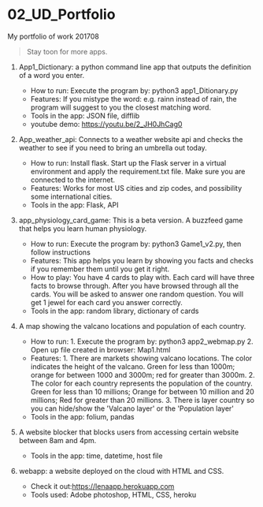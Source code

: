 # 02_UD_Portfolio
My portfolio of work 201708
>Stay toon for more apps.

1) App1_Dictionary: a python command line app that outputs the definition of a word you enter.
	- How to run: Execute the program by: python3 app1_Ditionary.py
	- Features: If you mistype the word: e.g. rainn instead of rain, the program will suggest to you the closest matching word.
	- Tools in the app: JSON file, difflib
	- youtube demo: https://youtu.be/2_JH0JhCag0

2) App_weather_api: Connects to a weather website api and checks the weather to see if you need to bring an umbrella out today.
	- How to run: Install flask. Start up the Flask server in a virtual environment and apply the requirement.txt file. Make sure you are connected to the internet.
	- Features: Works for most US cities and zip codes, and possibility some international cities.
	- Tools in the app: Flask, API


3) app_physiology_card_game: This is a beta version. A buzzfeed game that helps you learn human physiology.
	- How to run: Execute the program by: python3 Game1_v2.py, then follow instructions
	- Features: This app helps you learn by showing you facts and checks if you remember them until you get it right.
	- How to play: You have 4 cards to play with. Each card will have three facts to browse through.
                     After you have browsed through all the cards. You will be asked to answer one random
                     question. You will get 1 jewel for each card you answer correctly.
	- Tools in the app: random library, dictionary of cards

4) A map showing the valcano locations and population of each country.
	- How to run: 1. Execute the program by: python3 app2_webmap.py
				2. Open up file created in browser: Map1.html
	- Features: 1. There are markets showing valcano locations. The color indicates the height of the valcano. 			  Green for less than 1000m; orange for between 1000 and 3000m; red for greater than 3000m.
			  2. The color for each country represents the population of the country. Green for less than 10 	millions; Orange for between 10 million and 20 millions; Red for greater than 20 millions.
			  3. There is layer country so you can hide/show the 'Valcano layer' or the 'Population layer'
	- Tools in the app: folium, pandas

5) A website blocker that blocks users from accessing certain website between 8am and 4pm.
	- Tools in the app: time, datetime, host file

6) webapp: a website deployed on the cloud with HTML and CSS. 
	- Check it out:https://lenaapp.herokuapp.com
	- Tools used: Adobe photoshop, HTML, CSS, heroku

